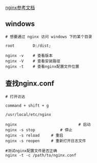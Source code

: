 [nginx参考文档](https://zhuanlan.zhihu.com/p/112501786)



##  windows

```shell
# 想要通过 nginx 访问 windows 下的某个目录

root		D:/dist;
```





```shell
nginx -v 	# 查看版本
nginx -V	# 查看安装路径
nginx -t	# 查看nginx配置文件位置
```



## 查找nginx.conf

```shell
# 打开访达

command + shift + g	

/usr/local/etc/nginx
```

```shell
nginx							# 启动
nginx -s stop			# 停止	
nginx -s reload		# 重启
nginx -s reopen		# 重新打开日志文件

#测试nginx配置文件是否正确
nginx -t -c /path/to/nginx.conf
```

